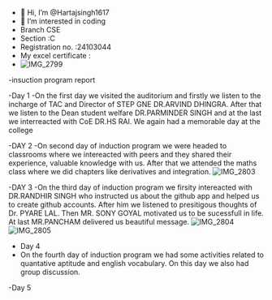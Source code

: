 - 👋 Hi, I’m @Hartajsingh1617
- 👀 I’m interested in coding
- Branch CSE
- Section :C
- Registration no. :24103044
- My excel certificate :
- ![IMG_2799](https://github.com/user-attachments/assets/39137a63-e35c-40ca-86f6-1045d4892690)




-insuction program report

-Day 1
-On the first day we visited the auditorium and firstly we listen to the incharge of TAC and Director of STEP GNE DR.ARVIND DHINGRA. After that we listen to the Dean student welfare DR.PARMINDER SINGH and at the last we interreacted with CoE DR.HS RAI. We again had a memorable day at the college

-DAY 2
-On second day of induction program we were headed to classrooms where we intereacted with peers and they shared their experience, valuable knowledge with us. After that we attended the maths class where we did chapters like derivatives and integration.
![IMG_2803](https://github.com/user-attachments/assets/bd6d0d30-2b6d-4fcc-b668-4e5201ce9969)


-DAY 3
-On the third day of induction program we firsity intereacted with DR.RANDHIR SINGH who instructed us about the github app and helped us to create github accounts. After him we listened to presitigous thoughts of Dr. PYARE LAL. Then MR. SONY GOYAL motivated us to be sucessfull in life. At last MR.PANCHAM delivered us beautiful message.
![IMG_2804](https://github.com/user-attachments/assets/e2a9825e-0528-4483-87ce-48f0f5cbb9d5)
![IMG_2805](https://github.com/user-attachments/assets/a8bd6307-e4fc-4e45-afef-2873693f0428)

- Day 4
- On the fourth day of induction program we had some activities related to quantative aptitude and english vocabulary. On this day we also had group discussion.

-Day 5
